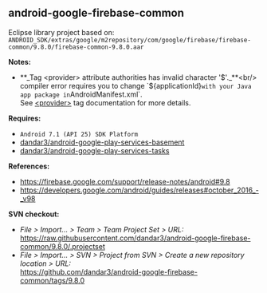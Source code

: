 ## android-google-firebase-common

Eclipse library project based on:<br/>
`ANDROID_SDK/extras/google/m2repository/com/google/firebase/firebase-common/9.8.0/firebase-common-9.8.0.aar`

**Notes:**
- **_Tag &lt;provider&gt; attribute authorities has invalid character '$'._**<br/>
compiler error requires you to change `${applicationId}` with your Java app package in `AndroidManifest.xml`.<br/>
See [&lt;provider&gt;](https://developer.android.com/guide/topics/manifest/provider-element.html) tag documentation for more details.


**Requires:**
- `Android 7.1 (API 25) SDK Platform`
- [dandar3/android-google-play-services-basement](https://github.com/dandar3/android-google-play-services-basement/tree/9.8.0)
- [dandar3/android-google-play-services-tasks](https://github.com/dandar3/android-google-play-services-tasks/tree/9.8.0)

**References:**
- https://firebase.google.com/support/release-notes/android#9.8
- https://developers.google.com/android/guides/releases#october_2016_-_v98

**SVN checkout:**
- _File > Import... > Team > Team Project Set > URL:_<br/>
  https://raw.githubusercontent.com/dandar3/android-google-firebase-common/9.8.0/.projectset
- _File > Import... > SVN > Project from SVN > Create a new repository location > URL:_<br/> 
  https://github.com/dandar3/android-google-firebase-common/tags/9.8.0
